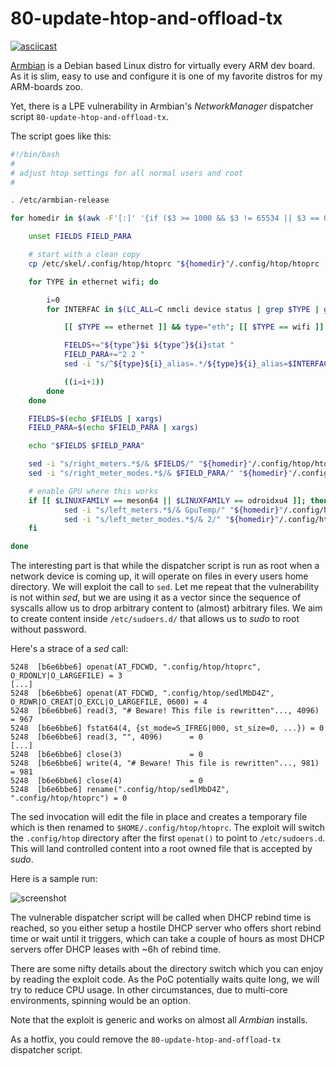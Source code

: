80-update-htop-and-offload-tx
=============================

[![asciicast](https://asciinema.org/a/FQEhw8yQ63Q4Adw3HDNjliT5u.svg)](https://asciinema.org/a/FQEhw8yQ63Q4Adw3HDNjliT5u)

[Armbian](https://www.armbian.com) is a Debian based Linux distro
for virtually every ARM dev board. As it is slim, easy to use and configure
it is one of my favorite distros for my ARM-boards zoo.

Yet, there is a LPE vulnerability in Armbian's *NetworkManager* dispatcher script
`80-update-htop-and-offload-tx`.

The script goes like this:

```bash
#!/bin/bash
#
# adjust htop settings for all normal users and root
#

. /etc/armbian-release

for homedir in $(awk -F'[:]' '{if ($3 >= 1000 && $3 != 65534 || $3 == 0) print $6}' /etc/passwd); do

	unset FIELDS FIELD_PARA

	# start with a clean copy
	cp /etc/skel/.config/htop/htoprc "${homedir}"/.config/htop/htoprc

	for TYPE in ethernet wifi; do

		i=0
		for INTERFAC in $(LC_ALL=C nmcli device status | grep $TYPE | grep -w connected | awk '{ print $1 }' | grep -v lo | grep -v p2p | head -2); do

			[[ $TYPE == ethernet ]] && type="eth"; [[ $TYPE == wifi ]] && type="wlan"

			FIELDS+="${type^}$i ${type^}${i}stat "
			FIELD_PARA+="2 2 "
			sed -i "s/^${type}${i}_alias=.*/${type}${i}_alias=$INTERFAC/" "${homedir}"/.config/htop/htoprc

			((i=i+1))
		done
	done

	FIELDS=$(echo $FIELDS | xargs)
	FIELD_PARA=$(echo $FIELD_PARA | xargs)

	echo "$FIELDS $FIELD_PARA"

	sed -i "s/right_meters.*$/& $FIELDS/" "${homedir}"/.config/htop/htoprc
	sed -i "s/right_meter_modes.*$/& $FIELD_PARA/" "${homedir}"/.config/htop/htoprc

	# enable GPU where this works
	if [[ $LINUXFAMILY == meson64 || $LINUXFAMILY == odroidxu4 ]]; then
	        sed -i "s/left_meters.*$/& GpuTemp/" "${homedir}"/.config/htop/htoprc
        	sed -i "s/left_meter_modes.*$/& 2/" "${homedir}"/.config/htop/htoprc
	fi

done
```

The interesting part is that while the dispatcher script is run as root when a network device is
coming up, it will operate on files in every users home directory. We will exploit the call to `sed`.
Let me repeat that the vulnerability is not within *sed*, but we are using it as a vector since the
sequence of syscalls allow us to drop arbitrary content to (almost) arbitrary files. We aim to
create content inside `/etc/sudoers.d/` that allows us to *sudo* to root without password.

Here's a strace of a *sed* call:
```
5248  [b6e6bbe6] openat(AT_FDCWD, ".config/htop/htoprc", O_RDONLY|O_LARGEFILE) = 3
[...]
5248  [b6e6bbe6] openat(AT_FDCWD, ".config/htop/sedlMbD4Z", O_RDWR|O_CREAT|O_EXCL|O_LARGEFILE, 0600) = 4
5248  [b6e6bbe6] read(3, "# Beware! This file is rewritten"..., 4096) = 967
5248  [b6e6bbe6] fstat64(4, {st_mode=S_IFREG|000, st_size=0, ...}) = 0
5248  [b6e6bbe6] read(3, "", 4096)      = 0
[...]
5248  [b6e6bbe6] close(3)               = 0
5248  [b6e6bbe6] write(4, "# Beware! This file is rewritten"..., 981) = 981
5248  [b6e6bbe6] close(4)               = 0
5248  [b6e6bbe6] rename(".config/htop/sedlMbD4Z", ".config/htop/htoprc") = 0
```

The sed invocation will edit the file in place and creates a temporary file which is then renamed
to `$HOME/.config/htop/htoprc`. The exploit will switch the `.config/htop` directory after the first
`openat()` to point to `/etc/sudoers.d`. This will land controlled content into a root owned file
that is accepted by *sudo*.

Here is a sample run:

![screenshot](https://github.com/stealth/7350topless/blob/master/screenshot.jpg)

The vulnerable dispatcher script will be called when DHCP rebind time is reached, so you either setup
a hostile DHCP server who offers short rebind time or wait until it triggers, which can take a couple
of hours as most DHCP servers offer DHCP leases with ~6h of rebind time.

There are some nifty details about the directory switch which you can enjoy by reading the
exploit code. As the PoC potentially waits quite long, we will try to reduce CPU usage. In
other circumstances, due to multi-core environments, spinning would be an option.

Note that the exploit is generic and works on almost all *Armbian* installs.

As a hotfix, you could remove the `80-update-htop-and-offload-tx` dispatcher script.

